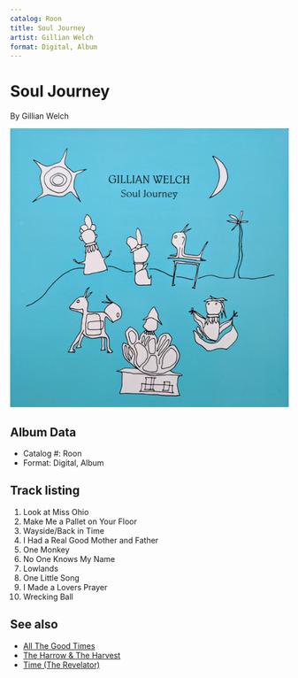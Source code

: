 ```yaml
---
catalog: Roon
title: Soul Journey
artist: Gillian Welch
format: Digital, Album
---
```


# Soul Journey

By Gillian Welch

![](../../assets/albumcovers/Gillian_Welch-Soul_Journey.png)

## Album Data

- Catalog #: Roon
- Format: Digital, Album


## Track listing


1. Look at Miss Ohio
2. Make Me a Pallet on Your Floor
3. Wayside/Back in Time
4. I Had a Real Good Mother and Father
5. One Monkey
6. No One Knows My Name
7. Lowlands
8. One Little Song
9. I Made a Lovers Prayer
10. Wrecking Ball


## See also

- [All The Good Times](All_The_Good_Times.md)
- [The Harrow & The Harvest](The_Harrow_and_The_Harvest.md)
- [Time (The Revelator)](Time_The_Revelator.md)
